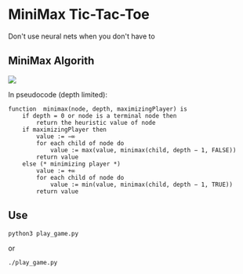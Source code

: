 # MiniMax Tic-Tac-Toe
Don't use neural nets when you don't have to

## MiniMax Algorith

![]("./pics/minimax_tictactoe.jpg")


In pseudocode (depth limited):

```
function  minimax(node, depth, maximizingPlayer) is
    if depth = 0 or node is a terminal node then
        return the heuristic value of node
    if maximizingPlayer then
        value := −∞
        for each child of node do
            value := max(value, minimax(child, depth − 1, FALSE))
        return value
    else (* minimizing player *)
        value := +∞
        for each child of node do
            value := min(value, minimax(child, depth − 1, TRUE))
        return value
```

## Use
```
python3 play_game.py
```
or
```
./play_game.py
```
